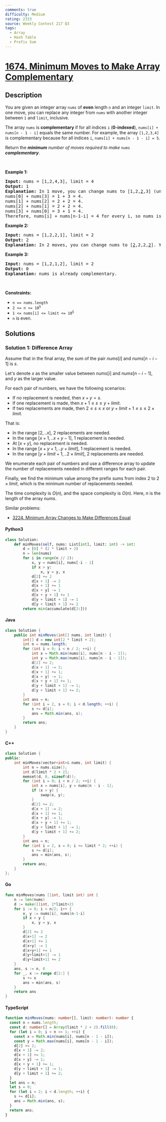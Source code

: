 ```yaml
---
comments: true
difficulty: Medium
rating: 2333
source: Weekly Contest 217 Q3
tags:
  - Array
  - Hash Table
  - Prefix Sum
---
```


<!-- problem:start -->

# [1674. Minimum Moves to Make Array Complementary](https://leetcode.com/problems/minimum-moves-to-make-array-complementary)

## Description

<!-- description:start -->

<p>You are given an integer array <code>nums</code> of <strong>even</strong> length <code>n</code> and an integer <code>limit</code>. In one move, you can replace any integer from <code>nums</code> with another integer between <code>1</code> and <code>limit</code>, inclusive.</p>

<p>The array <code>nums</code> is <strong>complementary</strong> if for all indices <code>i</code> (<strong>0-indexed</strong>), <code>nums[i] + nums[n - 1 - i]</code> equals the same number. For example, the array <code>[1,2,3,4]</code> is complementary because for all indices <code>i</code>, <code>nums[i] + nums[n - 1 - i] = 5</code>.</p>

<p>Return the <em><strong>minimum</strong> number of moves required to make </em><code>nums</code><em> <strong>complementary</strong></em>.</p>

<p>&nbsp;</p>
<p><strong class="example">Example 1:</strong></p>

<pre>
<strong>Input:</strong> nums = [1,2,4,3], limit = 4
<strong>Output:</strong> 1
<strong>Explanation:</strong> In 1 move, you can change nums to [1,2,<u>2</u>,3] (underlined elements are changed).
nums[0] + nums[3] = 1 + 3 = 4.
nums[1] + nums[2] = 2 + 2 = 4.
nums[2] + nums[1] = 2 + 2 = 4.
nums[3] + nums[0] = 3 + 1 = 4.
Therefore, nums[i] + nums[n-1-i] = 4 for every i, so nums is complementary.
</pre>

<p><strong class="example">Example 2:</strong></p>

<pre>
<strong>Input:</strong> nums = [1,2,2,1], limit = 2
<strong>Output:</strong> 2
<strong>Explanation:</strong> In 2 moves, you can change nums to [<u>2</u>,2,2,<u>2</u>]. You cannot change any number to 3 since 3 &gt; limit.
</pre>

<p><strong class="example">Example 3:</strong></p>

<pre>
<strong>Input:</strong> nums = [1,2,1,2], limit = 2
<strong>Output:</strong> 0
<strong>Explanation:</strong> nums is already complementary.
</pre>

<p>&nbsp;</p>
<p><strong>Constraints:</strong></p>

<ul>
	<li><code>n == nums.length</code></li>
	<li><code>2 &lt;= n&nbsp;&lt;=&nbsp;10<sup>5</sup></code></li>
	<li><code>1 &lt;= nums[i]&nbsp;&lt;= limit &lt;=&nbsp;10<sup>5</sup></code></li>
	<li><code>n</code> is even.</li>
</ul>

<!-- description:end -->

## Solutions

<!-- solution:start -->

### Solution 1: Difference Array

Assume that in the final array, the sum of the pair $\textit{nums}[i]$ and $\textit{nums}[n-i-1]$ is $s$.

Let's denote $x$ as the smaller value between $\textit{nums}[i]$ and $\textit{nums}[n-i-1]$, and $y$ as the larger value.

For each pair of numbers, we have the following scenarios:

- If no replacement is needed, then $x + y = s$.
- If one replacement is made, then $x + 1 \le s \le y + \textit{limit}$.
- If two replacements are made, then $2 \le s \le x$ or $y + \textit{limit} + 1 \le s \le 2 \times \textit{limit}$.

That is:

- In the range $[2,..x]$, $2$ replacements are needed.
- In the range $[x+1,..x+y-1]$, $1$ replacement is needed.
- At $[x+y]$, no replacement is needed.
- In the range $[x+y+1,..y + \textit{limit}]$, $1$ replacement is needed.
- In the range $[y + \textit{limit} + 1,..2 \times \textit{limit}]$, $2$ replacements are needed.

We enumerate each pair of numbers and use a difference array to update the number of replacements needed in different ranges for each pair.

Finally, we find the minimum value among the prefix sums from index $2$ to $2 \times \textit{limit}$, which is the minimum number of replacements needed.

The time complexity is $O(n)$, and the space complexity is $O(n)$. Here, $n$ is the length of the array $\textit{nums}$.

Similar problems:

- [3224. Minimum Array Changes to Make Differences Equal](https://github.com/doocs/leetcode/blob/main/solution/3200-3299/3224.Minimum%20Array%20Changes%20to%20Make%20Differences%20Equal/README_EN.md)

<!-- tabs:start -->

#### Python3

```python
class Solution:
    def minMoves(self, nums: List[int], limit: int) -> int:
        d = [0] * (2 * limit + 2)
        n = len(nums)
        for i in range(n // 2):
            x, y = nums[i], nums[-i - 1]
            if x > y:
                x, y = y, x
            d[2] += 2
            d[x + 1] -= 2
            d[x + 1] += 1
            d[x + y] -= 1
            d[x + y + 1] += 1
            d[y + limit + 1] -= 1
            d[y + limit + 1] += 2
        return min(accumulate(d[2:]))
```

#### Java

```java
class Solution {
    public int minMoves(int[] nums, int limit) {
        int[] d = new int[2 * limit + 2];
        int n = nums.length;
        for (int i = 0; i < n / 2; ++i) {
            int x = Math.min(nums[i], nums[n - i - 1]);
            int y = Math.max(nums[i], nums[n - i - 1]);
            d[2] += 2;
            d[x + 1] -= 2;
            d[x + 1] += 1;
            d[x + y] -= 1;
            d[x + y + 1] += 1;
            d[y + limit + 1] -= 1;
            d[y + limit + 1] += 2;
        }
        int ans = n;
        for (int i = 2, s = 0; i < d.length; ++i) {
            s += d[i];
            ans = Math.min(ans, s);
        }
        return ans;
    }
}
```

#### C++

```cpp
class Solution {
public:
    int minMoves(vector<int>& nums, int limit) {
        int n = nums.size();
        int d[limit * 2 + 2];
        memset(d, 0, sizeof(d));
        for (int i = 0; i < n / 2; ++i) {
            int x = nums[i], y = nums[n - i - 1];
            if (x > y) {
                swap(x, y);
            }
            d[2] += 2;
            d[x + 1] -= 2;
            d[x + 1] += 1;
            d[x + y] -= 1;
            d[x + y + 1] += 1;
            d[y + limit + 1] -= 1;
            d[y + limit + 1] += 2;
        }
        int ans = n;
        for (int i = 2, s = 0; i <= limit * 2; ++i) {
            s += d[i];
            ans = min(ans, s);
        }
        return ans;
    }
};
```

#### Go

```go
func minMoves(nums []int, limit int) int {
	n := len(nums)
	d := make([]int, 2*limit+2)
	for i := 0; i < n/2; i++ {
		x, y := nums[i], nums[n-1-i]
		if x > y {
			x, y = y, x
		}
		d[2] += 2
		d[x+1] -= 2
		d[x+1] += 1
		d[x+y] -= 1
		d[x+y+1] += 1
		d[y+limit+1] -= 1
		d[y+limit+1] += 2
	}
	ans, s := n, 0
	for _, x := range d[2:] {
		s += x
		ans = min(ans, s)
	}
	return ans
}
```

#### TypeScript

```ts
function minMoves(nums: number[], limit: number): number {
  const n = nums.length;
  const d: number[] = Array(limit * 2 + 2).fill(0);
  for (let i = 0; i < n >> 1; ++i) {
    const x = Math.min(nums[i], nums[n - 1 - i]);
    const y = Math.max(nums[i], nums[n - 1 - i]);
    d[2] += 2;
    d[x + 1] -= 2;
    d[x + 1] += 1;
    d[x + y] -= 1;
    d[x + y + 1] += 1;
    d[y + limit + 1] -= 1;
    d[y + limit + 1] += 2;
  }
  let ans = n;
  let s = 0;
  for (let i = 2; i < d.length; ++i) {
    s += d[i];
    ans = Math.min(ans, s);
  }
  return ans;
}
```

<!-- tabs:end -->

<!-- solution:end -->

<!-- problem:end -->
